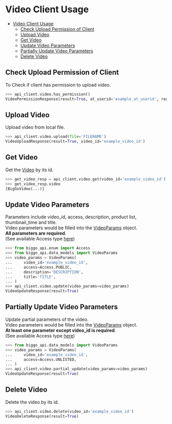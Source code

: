 # Video Client Usage
- [Video Client Usage](#video-client-usage)
  - [Check Upload Permission of Client](#check-upload-permission-of-client)
  - [Upload Video](#upload-video)
  - [Get Video](#get-video)
  - [Update Video Parameters](#update-video-parameters)
  - [Partially Update Video Parameters](#partially-update-video-parameters)
  - [Delete Video](#delete-video)
## Check Upload Permission of Client
To Check if client has permission to upload video.
```Python
>>> api_client.video.has_permission()
VideoPermissionResponse(result=True, at_userid='example_at_userid', region='tw', userid='example_userid')
```
## Upload Video
Upload video from local file.
```Python
>>> api_client.video.upload(file='FILENAME')
VideoUploadResponse(result=True, video_id='example_video_id')
```
## Get Video
Get the [Video](/src/biggo_api/data_models/video.py) by its id.
```Python
>>> get_video_resp = api_client.video.get(video_id='example_video_id')
>>> get_video_resp.video
[BigGoVideo(...)]
```
## Update Video Parameters
Parameters include video_id, access, description, product list, thumbnail_time and title.  
Video parameters would be filled into the [VideoParams](/src/biggo_api/data_models/video.py) object.  
**All parameters are required**.  
(See available Access type [here](/src/biggo_api/enum/access.py))
```Python
>>> from biggo_api.enum import Access
>>> from biggo_api.data_models import VideoParams
>>> video_params = VideoParams(
...     video_id='example_video_id',
...     access=Access.PUBLIC,
...     description='DESCRIPTION',
...     title='TITLE',
... )
>>> api_client.video.update(video_params=video_params)
VideoUpdateResponse(result=True)
```
## Partially Update Video Parameters
Update partial parameters of the video.  
Video parameters would be filled into the [VideoParams](/src/biggo_api/data_models/video.py) object.  
**At least one parameter except video_id is required**.  
(See available Access type [here](/src/biggo_api/enum/access.py))
```Python
>>> from biggo_api.data_models import VideoParams
>>> video_params = VideoParams(
...     video_id='example_video_id',
...     access=Access.UNLISTED,
... )
>>> api_client.video.partial_update(video_params=video_params)
VideoUpdateResponse(result=True)
```
## Delete Video
Delete the video by its id.
```Python
>>> api_client.video.delete(video_id='example_video_id')
VideoDeleteResponse(result=True)
```
